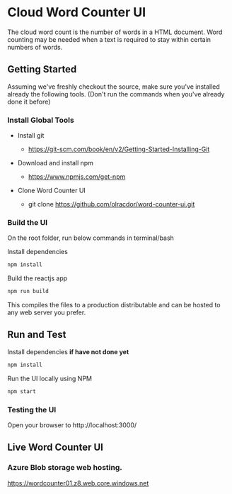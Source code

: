 # Cloud Word Counter UI

The cloud word count is the number of words in a HTML document. Word counting may be needed when a text is required to stay within certain numbers of words.

## Getting Started

Assuming we've freshly checkout the source, make sure you've installed
already the following tools. (Don't run the commands when you've already 
done it before)

### Install Global Tools

* Install git
    * https://git-scm.com/book/en/v2/Getting-Started-Installing-Git

* Download and install npm
    * https://www.npmjs.com/get-npm

* Clone Word Counter UI 
    * git clone https://github.com/olracdor/word-counter-ui.git


### Build the UI

On the root folder, run below commands in terminal/bash

Install dependencies
```bash
npm install
```

Build the reactjs app 

```bash
npm run build
```

This compiles the files to a production distributable and can be hosted to any web server you prefer.

## Run and Test


Install dependencies **if have not done yet**
```bash
npm install
```

Run the UI locally using NPM

```bash
npm start
```

### Testing the UI

Open your browser to http://localhost:3000/ 

## Live Word Counter UI

### Azure Blob storage web hosting.

https://wordcounter01.z8.web.core.windows.net
